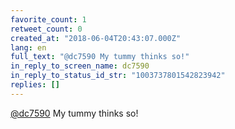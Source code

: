 ```yaml
---
favorite_count: 1
retweet_count: 0
created_at: "2018-06-04T20:43:07.000Z"
lang: en
full_text: "@dc7590 My tummy thinks so!"
in_reply_to_screen_name: dc7590
in_reply_to_status_id_str: "1003737801542823942"
replies: []
---
```


[@dc7590](https://twitter.com/dc7590) My tummy thinks so!
